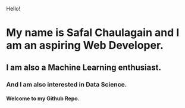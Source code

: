 Hello!
# My name is **Safal Chaulagain** and I am an aspiring **Web Developer**.
## I am also a **Machine Learning** enthusiast.
### And I am also interested in **Data Science**.
#### Welcome to my Github Repo.
